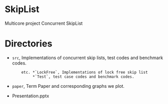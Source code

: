 # SkipList
Multicore project Concurrent SkipList

# Directories
* `src`, Implementations of concurrent skip lists, test codes and benchmark codes.

          etc. *`LockFree`, Implementations of lock free skip list
               *`Test`, test case codes and benchmark codes.
* `paper`, Term Paper and corresponding graphs we plot.

* Presentation.pptx
